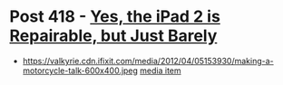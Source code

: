 # Post 418 - [Yes, the iPad 2 is Repairable, but Just Barely](https://www.ifixit.com/News/418/yes-the-ipad-2-is-repairable-but-just-barely)

- https://valkyrie.cdn.ifixit.com/media/2012/04/05153930/making-a-motorcycle-talk-600x400.jpeg [media item](media-28326.md)